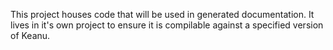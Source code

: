 This project houses code that will be used in generated documentation. It lives in it's own project to ensure
it is compilable against a specified version of Keanu.